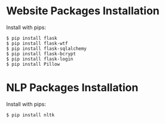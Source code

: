 # Website Packages Installation

Install with pips:

```
$ pip install flask 
$ pip install flask-wtf
$ pip install flask-sqlalchemy
$ pip install flask-bcrypt
$ pip install flask-login
$ pip install Pillow
```
# NLP Packages Installation

Install with pips:

```
$ pip install nltk 
```
